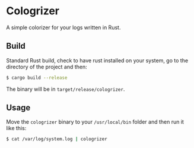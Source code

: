 # Cologrizer

A simple colorizer for your logs written in Rust.

## Build

Standard Rust build, check to have rust installed on your system, go to the directory of the project and then:

```bash
$ cargo build --release
```

The binary will be in `target/release/cologrizer`.

## Usage

Move the `cologrizer` binary to your `/usr/local/bin` folder and then run it like this:

```bash
$ cat /var/log/system.log | cologrizer
```
